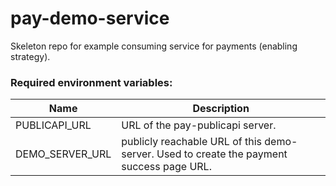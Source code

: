 # pay-demo-service
Skeleton repo for example consuming service for payments (enabling strategy).

### Required environment variables:

| Name | Description |
| ---- | ----------- |
| PUBLICAPI_URL | URL of the pay-publicapi server. |
| DEMO_SERVER_URL | publicly reachable URL of this demo-server. Used to create the payment success page URL. |
